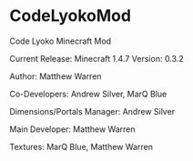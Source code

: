 CodeLyokoMod
============

Code Lyoko Minecraft Mod

Current Release: Minecraft 1.4.7
Version: 0.3.2

Author: Matthew Warren

Co-Developers: Andrew Silver,
               MarQ Blue
               
Dimensions/Portals Manager: Andrew Silver

Main Developer: Matthew Warren

Textures: MarQ Blue, Matthew Warren
